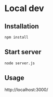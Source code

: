 Local dev
=========

Installation
------------

    npm install

Start server
------------

    node server.js

Usage
-----

http://localhost:3000/
